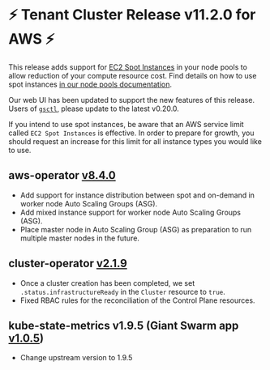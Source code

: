 # :zap: Tenant Cluster Release v11.2.0 for AWS :zap:

This release adds support for [EC2 Spot Instances](https://aws.amazon.com/ec2/spot/) in your node pools to allow reduction of your compute resource cost. Find details on how to use spot instances [in our node pools documentation](https://docs.giantswarm.io/basics/nodepools/#instance-distribution).

Our web UI has been updated to support the new features of this release. Users of  [`gsctl`](https://github.com/giantswarm/gsctl), please update to the latest v0.20.0.

If you intend to use spot instances, be aware that an AWS service limit called `EC2 Spot Instances` is effective. In order to prepare for growth, you should request an increase for this limit for all instance types you would like to use.

## aws-operator [v8.4.0](https://github.com/giantswarm/aws-operator/releases/tag/v8.4.0)

- Add support for instance distribution between spot and on-demand in worker node Auto Scaling Groups (ASG).
- Add mixed instance support for worker node Auto Scaling Groups (ASG).
- Place master node in Auto Scaling Group (ASG) as preparation to run multiple master nodes in the future.

## cluster-operator [v2.1.9](https://github.com/giantswarm/cluster-operator/blob/master/CHANGELOG.md#219-2020-04-23)

- Once a cluster creation has been completed, we set `.status.infrastructureReady` in the `Cluster` resource to `true`.
- Fixed RBAC rules for the reconciliation of the Control Plane resources.

## kube-state-metrics v1.9.5 (Giant Swarm app [v1.0.5](https://github.com/giantswarm/kube-state-metrics-app/releases/tag/v1.0.5))

- Change upstream version to 1.9.5
